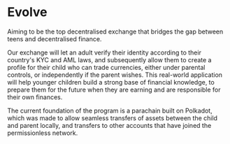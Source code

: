 # Evolve

Aiming to be the top decentralised exchange that bridges the gap between teens and decentralised finance.

Our exchange will let an adult verify their identity according to their country's KYC and AML laws, and subsequently allow them to create a profile for their child who can trade currencies, either under parental controls, or independently if the parent wishes. This real-world application will help younger children build a strong base of financial knowledge, to prepare them for the future when they are earning and are responsible for their own finances.

The current foundation of the program is a parachain built on Polkadot, which was made to allow seamless transfers of assets between the child and parent locally, and transfers to other accounts that have joined the permissionless network.
